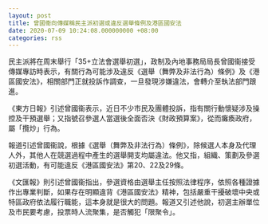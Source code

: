 ```yaml
---
layout: post
title: 曾國衞向傳媒稱民主派初選或違反選舉條例及港區國安法
date: 2020-07-09 10:24:08.000000000 +08:00
categories: rss
---
```


民主派將在周末舉行「35+立法會選舉初選」，政制及內地事務局局長曾國衞接受傳媒專訪時表示，有關行為可能涉及違反《選舉（舞弊及非法行為）條例》及《港區國安法》，相關部門正就投訴作調查，一旦發現涉嫌違法，會轉介至執法部門跟進。

《東方日報》引述曾國衞表示，近日不少市民及團體投訴，指有關行動懷疑涉及操控及干預選舉；又指號召參選人當選後全面否決《財政預算案》，從而癱瘓政府，屬「攬炒」行為。

報道引述曾國衞說，根據《選舉（舞弊及非法行為）條例》，除候選人本身及代理人外，其他人在競選過程中產生的選舉開支均屬違法。他又指，組織、策劃及參選初選活動，有可能違反《港區國安法》第20、22及29條。

《文匯報》則引述曾國衞指出，參選資格由選舉主任按照法律程序，依照各種證據作出專業判斷，如果存在明顯違背《港區國安法》精神，包括嚴重干擾破壞中央或特區政府依法履行職能，這本身就是很大的問題。報道又引述他說，初選主辦單位及市民要考慮，投票時人流聚集，是否觸犯「限聚令」。
